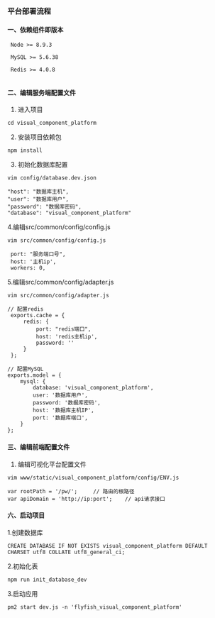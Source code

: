 ### 平台部署流程

#### 一、依赖组件即版本
```
 Node >= 8.9.3
 
 MySQL >= 5.6.38
 
 Redis >= 4.0.8
 
```

#### 二、编辑服务端配置文件
1. 进入项目
```
cd visual_component_platform

```

2. 安装项目依赖包
```
npm install
```


3. 初始化数据库配置
```
vim config/database.dev.json

"host": "数据库主机",
"user": "数据库用户",
"password": "数据库密码",
"database": "visual_component_platform"
```

4.编辑src/common/config/config.js
```
vim src/common/config/config.js

 port: "服务端口号",
 host: '主机ip',
 workers: 0,
```

5.编辑src/common/config/adapter.js
```
vim src/common/config/adapter.js

// 配置redis
 exports.cache = {
     redis: {
         port: "redis端口",
         host: 'redis主机ip',
         password: ''
     }
 };
 
// 配置MySQL
exports.model = {
    mysql: {
        database: 'visual_component_platform',
        user: '数据库用户',
        password: '数据库密码',
        host: '数据库主机IP',
        port: '数据库端口',
    }
};
```

#### 三、编辑前端配置文件
1. 编辑可视化平台配置文件
```
vim www/static/visual_component_platform/config/ENV.js

var rootPath = '/pw/';     // 路由的根路径
var apiDomain = 'http://ip:port';    // api请求接口

```

#### 六、启动项目
1.创建数据库
```
CREATE DATABASE IF NOT EXISTS visual_component_platform DEFAULT CHARSET utf8 COLLATE utf8_general_ci;

```

2.初始化表
```
npm run init_database_dev

```

3.启动应用
```
pm2 start dev.js -n 'flyfish_visual_component_platform'
```




